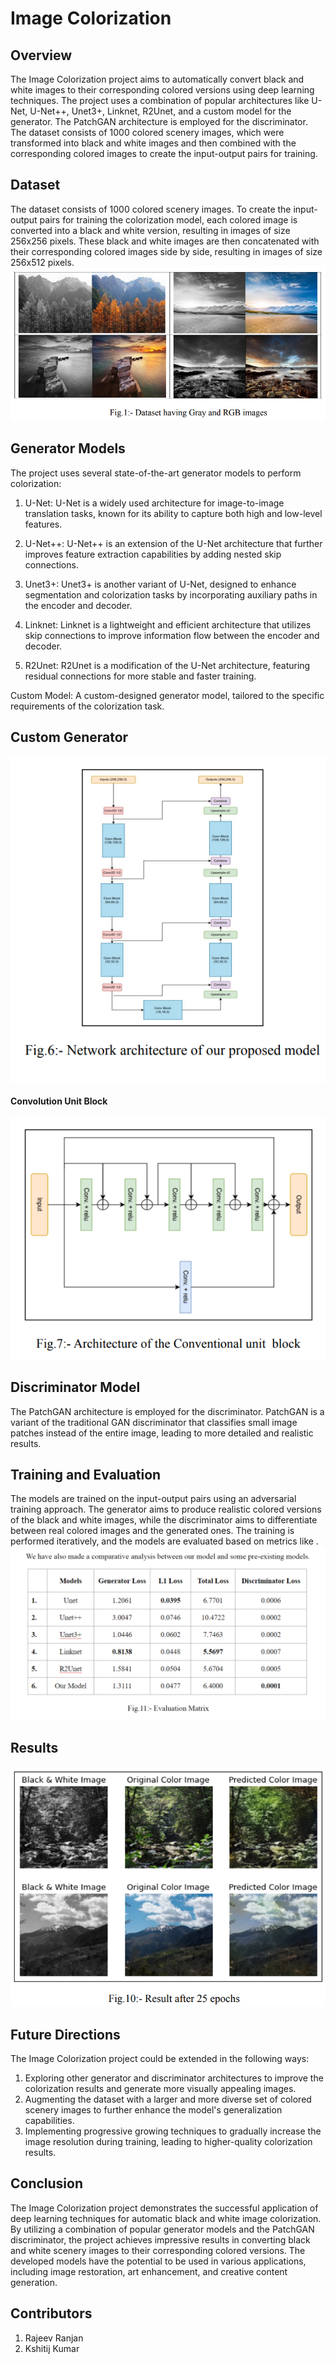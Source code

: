 # Image Colorization 
## Overview
The Image Colorization project aims to automatically convert black and white images to their corresponding colored versions using deep learning techniques. The project uses a combination of popular architectures like U-Net, U-Net++, Unet3+, Linknet, R2Unet, and a custom model for the generator. The PatchGAN architecture is employed for the discriminator. The dataset consists of 1000 colored scenery images, which were transformed into black and white images and then combined with the corresponding colored images to create the input-output pairs for training.

## Dataset
The dataset consists of 1000 colored scenery images. To create the input-output pairs for training the colorization model, each colored image is converted into a black and white version, resulting in images of size 256x256 pixels. These black and white images are then concatenated with their corresponding colored images side by side, resulting in images of size 256x512 pixels.
<img src='dataset.png'>

## Generator Models
The project uses several state-of-the-art generator models to perform colorization:

1. U-Net: U-Net is a widely used architecture for image-to-image translation tasks, known for its ability to capture both high and low-level features.

2. U-Net++: U-Net++ is an extension of the U-Net architecture that further improves feature extraction capabilities by adding nested skip connections.

3. Unet3+: Unet3+ is another variant of U-Net, designed to enhance segmentation and colorization tasks by incorporating auxiliary paths in the encoder and decoder.

4. Linknet: Linknet is a lightweight and efficient architecture that utilizes skip connections to improve information flow between the encoder and decoder.

5. R2Unet: R2Unet is a modification of the U-Net architecture, featuring residual connections for more stable and faster training.

Custom Model: A custom-designed generator model, tailored to the specific requirements of the colorization task.
## Custom Generator
<img src='custom_model.png'>

#### Convolution Unit Block
<img src='convolution.png'>

## Discriminator Model
The PatchGAN architecture is employed for the discriminator. PatchGAN is a variant of the traditional GAN discriminator that classifies small image patches instead of the entire image, leading to more detailed and realistic results.

## Training and Evaluation
The models are trained on the input-output pairs using an adversarial training approach. The generator aims to produce realistic colored versions of the black and white images, while the discriminator aims to differentiate between real colored images and the generated ones. The training is performed iteratively, and the models are evaluated based on metrics like .
<img src='results.png'>
## Results
<img src='colored.png'>

## Future Directions
The Image Colorization project could be extended in the following ways:

1. Exploring other generator and discriminator architectures to improve the colorization results and generate more visually appealing images.
2. Augmenting the dataset with a larger and more diverse set of colored scenery images to further enhance the model's generalization capabilities.
3. Implementing progressive growing techniques to gradually increase the image resolution during training, leading to higher-quality colorization results.
## Conclusion
The Image Colorization project demonstrates the successful application of deep learning techniques for automatic black and white image colorization. By utilizing a combination of popular generator models and the PatchGAN discriminator, the project achieves impressive results in converting black and white scenery images to their corresponding colored versions. The developed models have the potential to be used in various applications, including image restoration, art enhancement, and creative content generation.

## Contributors
1. Rajeev Ranjan
2. Kshitij Kumar
